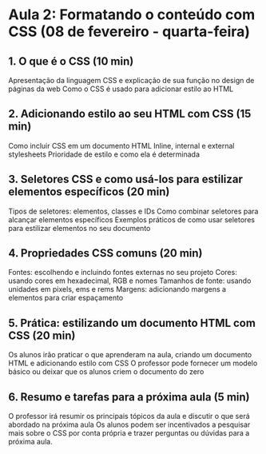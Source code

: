 # Aula 2: Formatando o conteúdo com CSS (08 de fevereiro - quarta-feira)

## 1. O que é o CSS (10 min)
Apresentação da linguagem CSS e explicação de sua função no design de páginas da web
Como o CSS é usado para adicionar estilo ao HTML

## 2. Adicionando estilo ao seu HTML com CSS (15 min)
Como incluir CSS em um documento HTML
Inline, internal e external stylesheets
Prioridade de estilo e como ela é determinada

## 3. Seletores CSS e como usá-los para estilizar elementos específicos (20 min)
Tipos de seletores: elementos, classes e IDs
Como combinar seletores para alcançar elementos específicos
Exemplos práticos de como usar seletores para estilizar elementos no seu documento

## 4. Propriedades CSS comuns (20 min)
Fontes: escolhendo e incluindo fontes externas no seu projeto
Cores: usando cores em hexadecimal, RGB e nomes
Tamanhos de fonte: usando unidades em pixels, ems e rems
Margens: adicionando margens a elementos para criar espaçamento

## 5. Prática: estilizando um documento HTML com CSS (20 min)
Os alunos irão praticar o que aprenderam na aula, criando um documento HTML e adicionando estilo com CSS
O professor pode fornecer um modelo básico ou deixar que os alunos criem o documento do zero

## 6. Resumo e tarefas para a próxima aula (5 min)
O professor irá resumir os principais tópicos da aula e discutir o que será abordado na próxima aula
Os alunos podem ser incentivados a pesquisar mais sobre o CSS por conta própria e trazer perguntas ou dúvidas para a próxima aula.